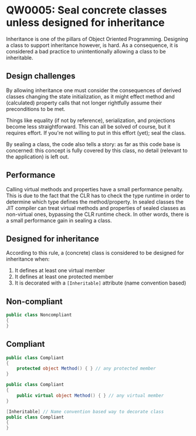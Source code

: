 # QW0005: Seal concrete classes unless designed for inheritance
Inheritance is one of the pillars of Object Oriented Programming. Designing a
class to support inheritance however, is hard. As a consequence, it is
considered a bad practice to unintentionally allowing a class to be
inheritable.

## Design challenges
By allowing inheritance one must consider the consequences of derived classes
changing the state initialization, as it might effect method and (calculated) 
property calls that not longer rightfully assume their preconditions to be met.

Things like equality (if not by reference), serialization, and projections
become less straightforward. This can all be solved of course, but it requires
effort. If you're not willing to put in this effort (yet); seal the class.

By sealing a class, the code also tells a story: as far as this code base is
concerned: this concept is fully covered by this class, no detail (relevant to
the application) is left out.

## Performance
Calling virtual methods and properties have a small performance penalty. This
is due to the fact that the CLR has to check the type runtime in order to
determine which type defines the method/property. In sealed classes the JIT
compiler can treat virtual methods and properties of sealed classes as
non-virtual ones, bypassing the CLR runtime check. In other words, there is a
small performance gain in sealing a class.

## Designed for inheritance
According to this rule, a (concrete) class is considered to be designed for
inheritance when:
1. It defines at least one virtual member
2. It defines at least one protected member
3. It is decorated with a `[Inheritable]` attribute (name convention based)

## Non-compliant
``` C#
public class Noncompliant
{
}
```

## Compliant
``` C#
public class Compliant
{
    protected object Method() { } // any protected member
}

public class Compliant
{
    public virtual object Method() { } // any virtual member
}

[Inheritable] // Name convention based way to decorate class
public class Compliant
{
}
```
